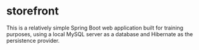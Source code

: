 # storefront
This is a relatively simple Spring Boot web application built for training purposes, using a local MySQL server as a database and Hibernate as the persistence provider.
